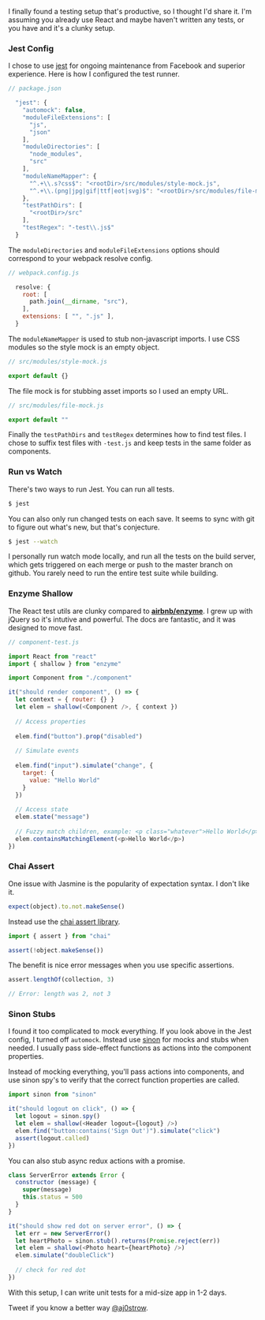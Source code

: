 I finally found a testing setup that's productive, so I thought I'd share it. I'm assuming you already use React and maybe haven't written any tests, or you have and it's a clunky setup.

### Jest Config

I chose to use [jest](https://facebook.github.io/jest/) for ongoing maintenance from Facebook and superior experience. Here is how I configured the test runner.

```js
// package.json

  "jest": {
    "automock": false,
    "moduleFileExtensions": [
      "js",
      "json"
    ],
    "moduleDirectories": [
      "node_modules",
      "src"
    ],
    "moduleNameMapper": {
      "^.+\\.s?css$": "<rootDir>/src/modules/style-mock.js",
      "^.+\\.(png|jpg|gif|ttf|eot|svg)$": "<rootDir>/src/modules/file-mock.js"
    },
    "testPathDirs": [
      "<rootDir>/src"
    ],
    "testRegex": "-test\\.js$"
  }
```

The `moduleDirectories` and `moduleFileExtensions` options should correspond to your webpack resolve config.

```js
// webpack.config.js

  resolve: {
    root: [
      path.join(__dirname, "src"),
    ],
    extensions: [ "", ".js" ],
  }
```

The `moduleNameMapper` is used to stub non-javascript imports. I use CSS modules so the style mock is an empty object.

```js
// src/modules/style-mock.js

export default {}
```

The file mock is for stubbing asset imports so I used an empty URL.

```js
// src/modules/file-mock.js

export default ""
```

Finally the `testPathDirs` and `testRegex` determines how to find test files. I chose to suffix test files with `-test.js` and keep tests in the same folder as components. 

### Run vs Watch

There's two ways to run Jest. You can run all tests.

```sh
$ jest
```

You can also only run changed tests on each save. It seems to sync with git to figure out what's new, but that's conjecture. 

```sh
$ jest --watch
```

I personally run watch mode locally, and run all the tests on the build server, which gets triggered on each merge or push to the master branch on github. You rarely need to run the entire test suite while building. 

### Enzyme Shallow

The React test utils are clunky compared to **[airbnb/enzyme](https://github.com/airbnb/enzyme)**. I grew up with jQuery so it's intutive and powerful. The docs are fantastic, and it was designed to move fast.

```js
// component-test.js

import React from "react"
import { shallow } from "enzyme"

import Component from "./component"

it("should render component", () => {
  let context = { router: {} }
  let elem = shallow(<Component />, { context })
  
  // Access properties
  
  elem.find("button").prop("disabled")
  
  // Simulate events
  
  elem.find("input").simulate("change", {
    target: {
      value: "Hello World"
    }
  })
  
  // Access state
  elem.state("message")
  
  // Fuzzy match children, example: <p class="whatever">Hello World</p>
  elem.containsMatchingElement(<p>Hello World</p>)
})
```

### Chai Assert

One issue with Jasmine is the popularity of expectation syntax. I don't like it.

```js
expect(object).to.not.makeSense()
```

Instead use the [chai assert library](http://chaijs.com/api/assert/).

```js
import { assert } from "chai"

assert(!object.makeSense())
```

The benefit is nice error messages when you use specific assertions.

```js
assert.lengthOf(collection, 3)

// Error: length was 2, not 3
```

### Sinon Stubs

I found it too complicated to mock everything. If you look above in the Jest config, I turned off `automock`. Instead use [sinon](http://sinonjs.org/) for mocks and stubs when needed. I usually pass side-effect functions as actions into the component properties.



Instead of mocking everything, you'll pass actions into components, and use sinon spy's to verify that the correct function properties are called.

```js
import sinon from "sinon"

it("should logout on click", () => {
  let logout = sinon.spy()
  let elem = shallow(<Header logout={logout} />)
  elem.find("button:contains('Sign Out')").simulate("click")
  assert(logout.called)
})
```

You can also stub async redux actions with a promise.

```js
class ServerError extends Error {
  constructor (message) {
    super(message)
    this.status = 500
  }
}

it("should show red dot on server error", () => {
  let err = new ServerError()
  let heartPhoto = sinon.stub().returns(Promise.reject(err))
  let elem = shallow(<Photo heart={heartPhoto} />)
  elem.simulate("doubleClick")
  
  // check for red dot
})
```

With this setup, I can write unit tests for a mid-size app in 1-2 days. 

Tweet if you know a better way [@aj0strow](https://twitter.com/aj0strow). 
